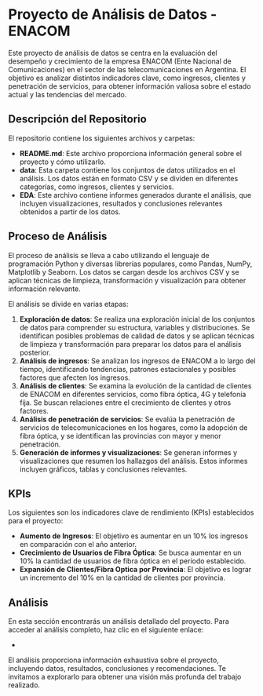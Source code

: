 # Proyecto de Análisis de Datos - ENACOM

Este proyecto de análisis de datos se centra en la evaluación del desempeño y crecimiento de la empresa ENACOM (Ente Nacional de Comunicaciones) en el sector de las telecomunicaciones en Argentina. El objetivo es analizar distintos indicadores clave, como ingresos, clientes y penetración de servicios, para obtener información valiosa sobre el estado actual y las tendencias del mercado.

## Descripción del Repositorio

El repositorio contiene los siguientes archivos y carpetas:

- **README.md**: Este archivo proporciona información general sobre el proyecto y cómo utilizarlo.
- **data**: Esta carpeta contiene los conjuntos de datos utilizados en el análisis. Los datos están en formato CSV y se dividen en diferentes categorías, como ingresos, clientes y servicios.
- **EDA**: Este archivo contiene informes generados durante el análisis, que incluyen visualizaciones, resultados y conclusiones relevantes obtenidos a partir de los datos.

## Proceso de Análisis

El proceso de análisis se lleva a cabo utilizando el lenguaje de programación Python y diversas librerías populares, como Pandas, NumPy, Matplotlib y Seaborn. Los datos se cargan desde los archivos CSV y se aplican técnicas de limpieza, transformación y visualización para obtener información relevante.

El análisis se divide en varias etapas:

1. **Exploración de datos**: Se realiza una exploración inicial de los conjuntos de datos para comprender su estructura, variables y distribuciones. Se identifican posibles problemas de calidad de datos y se aplican técnicas de limpieza y transformación para preparar los datos para el análisis posterior.
2. **Análisis de ingresos**: Se analizan los ingresos de ENACOM a lo largo del tiempo, identificando tendencias, patrones estacionales y posibles factores que afecten los ingresos.
3. **Análisis de clientes**: Se examina la evolución de la cantidad de clientes de ENACOM en diferentes servicios, como fibra óptica, 4G y telefonía fija. Se buscan relaciones entre el crecimiento de clientes y otros factores.
4. **Análisis de penetración de servicios**: Se evalúa la penetración de servicios de telecomunicaciones en los hogares, como la adopción de fibra óptica, y se identifican las provincias con mayor y menor penetración.
5. **Generación de informes y visualizaciones**: Se generan informes y visualizaciones que resumen los hallazgos del análisis. Estos informes incluyen gráficos, tablas y conclusiones relevantes.
## KPIs

Los siguientes son los indicadores clave de rendimiento (KPIs) establecidos para el proyecto:

- **Aumento de Ingresos**: El objetivo es aumentar en un 10% los ingresos en comparación con el año anterior.
- **Crecimiento de Usuarios de Fibra Óptica**: Se busca aumentar en un 10% la cantidad de usuarios de fibra óptica en el período establecido.
- **Expansión de Clientes/Fibra Optica por Provincia**: El objetivo es lograr un incremento del 10% en la cantidad de clientes por provincia.


## Análisis

En esta sección encontrarás un análisis detallado del proyecto. Para acceder al análisis completo, haz clic en el siguiente enlace:

- [Análisis Completo]:(https://github.com/NicolasTablon/Proyecto_Data_Enacom/blob/main/An%C3%A1lisis)

El análisis proporciona información exhaustiva sobre el proyecto, incluyendo datos, resultados, conclusiones y recomendaciones. Te invitamos a explorarlo para obtener una visión más profunda del trabajo realizado.
